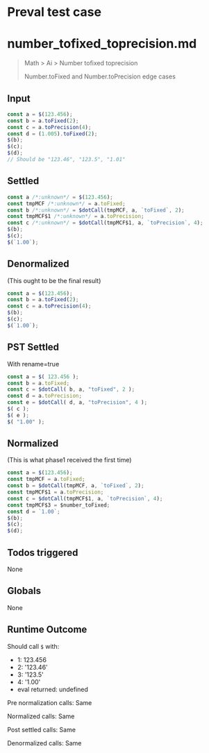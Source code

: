 # Preval test case

# number_tofixed_toprecision.md

> Math > Ai > Number tofixed toprecision
>
> Number.toFixed and Number.toPrecision edge cases

## Input

`````js filename=intro
const a = $(123.456);
const b = a.toFixed(2);
const c = a.toPrecision(4);
const d = (1.005).toFixed(2);
$(b);
$(c);
$(d);
// Should be "123.46", "123.5", "1.01"
`````


## Settled


`````js filename=intro
const a /*:unknown*/ = $(123.456);
const tmpMCF /*:unknown*/ = a.toFixed;
const b /*:unknown*/ = $dotCall(tmpMCF, a, `toFixed`, 2);
const tmpMCF$1 /*:unknown*/ = a.toPrecision;
const c /*:unknown*/ = $dotCall(tmpMCF$1, a, `toPrecision`, 4);
$(b);
$(c);
$(`1.00`);
`````


## Denormalized
(This ought to be the final result)

`````js filename=intro
const a = $(123.456);
const b = a.toFixed(2);
const c = a.toPrecision(4);
$(b);
$(c);
$(`1.00`);
`````


## PST Settled
With rename=true

`````js filename=intro
const a = $( 123.456 );
const b = a.toFixed;
const c = $dotCall( b, a, "toFixed", 2 );
const d = a.toPrecision;
const e = $dotCall( d, a, "toPrecision", 4 );
$( c );
$( e );
$( "1.00" );
`````


## Normalized
(This is what phase1 received the first time)

`````js filename=intro
const a = $(123.456);
const tmpMCF = a.toFixed;
const b = $dotCall(tmpMCF, a, `toFixed`, 2);
const tmpMCF$1 = a.toPrecision;
const c = $dotCall(tmpMCF$1, a, `toPrecision`, 4);
const tmpMCF$3 = $number_toFixed;
const d = `1.00`;
$(b);
$(c);
$(d);
`````


## Todos triggered


None


## Globals


None


## Runtime Outcome


Should call `$` with:
 - 1: 123.456
 - 2: '123.46'
 - 3: '123.5'
 - 4: '1.00'
 - eval returned: undefined

Pre normalization calls: Same

Normalized calls: Same

Post settled calls: Same

Denormalized calls: Same
